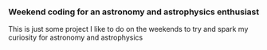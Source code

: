 ### Weekend coding for an astronomy and astrophysics enthusiast

This is just some project I like to do on the weekends to try and spark my curiosity for astronomy and astrophysics
